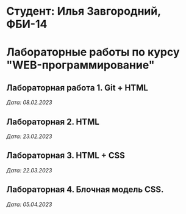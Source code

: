 # Студент: Илья Завгородний, ФБИ-14

# Лабораторные работы по курсу "WEB-программирование"

## Лабораторная работа 1. Git + HTML

*Дата: 08.02.2023*

## Лабораторная 2. HTML

*Дата: 23.02.2023*

## Лабораторная 3. HTML + CSS

*Дата: 22.03.2023*

## Лабораторная 4. Блочная модель CSS.

*Дата: 05.04.2023*

